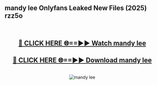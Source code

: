 <h2>mandy lee Onlyfans Leaked New Files (2025) rzz5o</h2>
<br>
<div align="center">
<h2><a href="https://mediafiles.top/mandy_lee&ref=git" rel="nofollow">🔴 CLICK HERE 🌐==►► Watch mandy lee</a></h2>
<h2><a href="https://mediafiles.top/mandy_lee&ref=git" rel="nofollow">🔴 CLICK HERE 🌐==►► Download mandy lee</a></h2>
<br>
<a href="https://mediafiles.top/mandy_lee&ref=git" rel="nofollow" data-target="animated-image.originalLink"><img src="https://i.ibb.co.com/xMMVF88/686577567.gif" alt="mandy lee" style="max-width: 100%; display: inline-block;" data-target="animated-image.originalImage"></a>
</div>
<br>
<br>